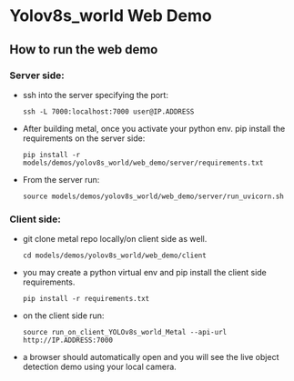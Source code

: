 # Yolov8s_world Web Demo

## How to run the web demo

### Server side:

- ssh into the server specifying the port:
  ```
  ssh -L 7000:localhost:7000 user@IP.ADDRESS
  ```

- After building metal, once you activate your python env. pip install the requirements on the server side:
  ```
  pip install -r models/demos/yolov8s_world/web_demo/server/requirements.txt
  ```

- From the server run:
  ```
  source models/demos/yolov8s_world/web_demo/server/run_uvicorn.sh
  ```

### Client side:

- git clone metal repo locally/on client side as well.
  ```
  cd models/demos/yolov8s_world/web_demo/client
  ```
- you may create a python virtual env and pip install the client side requirements.

  ```
  pip install -r requirements.txt
  ```
- on the client side run:
  ```
  source run_on_client_YOLOv8s_world_Metal --api-url http://IP.ADDRESS:7000
  ```
- a browser should automatically open and you will see the live object detection demo using your local camera.
